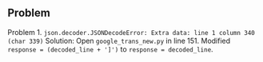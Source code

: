 
## Problem
Problem 1. `json.decoder.JSONDecodeError: Extra data: line 1 column 340 (char 339)`
Solution: Open `google_trans_new.py` in line 151. Modified `response = (decoded_line + ']')` to `response = decoded_line`.
